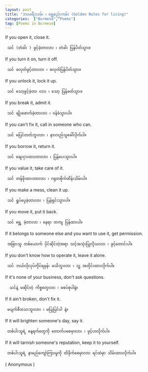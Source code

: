```yaml
---
layout: post
title: "ဘဝခရီးလမ်း ၊ ရွှေစည်းကမ်း (Golden Rules for living)"
categories:  ["Burmese","Poems"]
tag: [Poems in Burmese]
---
```


If you open it, close it.

     သင် (တံခါး ) ဖွင့်ခဲ့တာလား ၊ တံခါး ပြန်ပိတ်သွား။

If you turn it on, turn it off.

     သင် ခလုတ်ဖွင့်တာလား ၊ ခလုတ်ပြန်ပိတ်သွား။

If you unlock it, lock it up.

     သင် သော့ဖွင့်ခဲ့တာ လား ၊ သော့ ပြန်ခတ်သွား။

<!-- more -->
If you break it, admit it.

     သင် ချိုးဖောက်ခဲ့တာလား ၊ ဝန်ခံသွားပါ။

If you can't fix it, call in someone who can.

     သင် မပြင်တတ်ဘူးလား ၊ နားလည်သူခေါ်လိုက်ပါ။

If you borrow it, return it.

     သင် ချေးငှားထားတာလား ၊ ပြန်ပေးသွားပါ။


If you value it, take care of it.

     သင် တန်ဖိုးထားတာလား ၊ ဂရုတစိုက်ထိန်းသိမ်းပါ။

If you make a mess, clean it up.

     သင် ရှုပ်ပွေခဲ့တာလား ၊ ပြန်ရှင်းသွားပါ။

If you  move it, put it back.

     သင် ရွှေ့ ခဲ့တာလာ ၊ နေရာ တကျ ပြန်ထားပါ။


If it belongs to someone else and you want to use it, get permission.

     အခြားသူ တစ်ယောက် ပိုင်ဆိုင်တဲ့အရာ သင့်အသုံးပြုလိုသလား ၊ ခွင့်တောင်းပါ။

If you don't know how to operate it, leave it alone.

     သင် ဘယ်လိုလုပ်ကိုင်ရမှန်း မသိဘူးလား ၊ သူ့ အတိုင်းထားလိုက်ပါ။

 If it's none of your business, don't ask questions.

      သင်နဲ့ မဆိုင်တဲ့ ကိစ္စတွေလား ၊ မစပ်စုပါနဲ့။


If it ain't broken, don't fix it.  

     မပျက်စီးသေးဘူးလား ၊ မပြုပြင်ပါ နဲ့။

If it will brighten someone's day, say it.

     တစ်ပါးသူရဲ့ နေ့ရက်တွေကို တောက်ပစေမှာလား ၊ ဖွင့်ဟလိုက်ပါ။

If it will tarnish someone's reputation, keep it to yourself.

     တစ်ပါးသူရဲ့ နာမည်ကျော်ကြားမူကို ထိခိုက်စေမှာလား ရင်ထဲမှာ သိမ်းထားလိုက်ပါ။  


( Anonymous )
